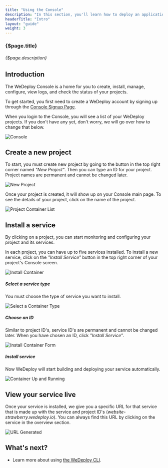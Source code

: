```yaml
---
title: "Using the Console"
description: "In this section, you'll learn how to deploy an application using WeDeploy Console."
headerTitle: "Intro"
layout: "guide"
weight: 3
---
```


### {$page.title}

###### {$page.description}

<article id="1">

## Introduction

The WeDeploy Console is a home for you to create, install, manage, configure, view logs, and check the status of your projects.

To get started, you first need to create a WeDeploy account by signing up through the [Console Signup Page](https://console.wedeploy.com/signup).

When you login to the Console, you will see a list of your WeDeploy projects. If you don't have any yet, don't worry, we will go over how to change that below.

![Console](/images/docs/intro/using-the-dashboard--dashboard.png)

</article>

<article id="2">

## Create a new project

To start, you must create new project by going to the button in the top right corner named _"New Project"_. Then you can type an ID for your project. Project names are permanent and cannot be changed later.

![New Project](/images/docs/intro/using-the-dashboard--new-project.png)

Once your project is created, it will show up on your Console main page. To see the details of your project, click on the name of the project.

![Project Container List](/images/docs/intro/using-the-dashboard--project-container-list.png)

</article>

<article id="3">

## Install a service

By clicking on a project, you can start monitoring and configuring your project and its services.

In each project, you can have up to five services installed. To install a new service, click on the _"Install Service"_ button in the top right corner of your project's Console screen.

![Install Container](/images/docs/intro/using-the-dashboard--install-container.png)

##### Select a service type

You must choose the type of service you want to install.

![Select a Container Type](/images/docs/intro/using-the-dashboard--select-a-container-type.png)

##### Choose an ID

Similar to project ID's, service ID's are permanent and cannot be changed later. When you have chosen an ID, click _"Install Service"_.

![Install Container Form](/images/docs/intro/using-the-dashboard--install-container-form.png)

##### Install service

Now WeDeploy will start building and deploying your service automatically.

![Container Up and Running](/images/docs/intro/using-the-dashboard--container-up-and-running.png)

</article>

<article id="4">

## View your service live

Once your service is installed, we give you a specific URL for that service that is made up with the service and project ID's (_website-strawberry.wedeploy.io_). You can always find this URL by clicking on the service in the overview section.

![URL Generated](/images/docs/intro/using-the-dashboard--url-generated.png)

</article>

## What's next?

* Learn more about using [the WeDeploy CLI](/docs/intro/using-the-command-line/).
